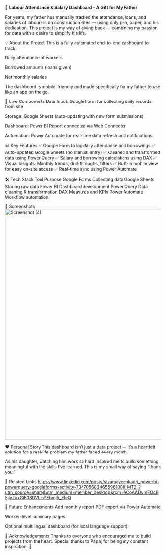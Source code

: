 💼 **Labour Attendance & Salary Dashboard – A Gift for My Father**

For years, my father has manually tracked the attendance, loans, and salaries of labourers on construction sites — using only pen, paper, and his dedication.
This project is my way of giving back — combining my passion for data with a desire to simplify his life.

💡 About the Project
This is a fully automated end-to-end dashboard to track:

Daily attendance of workers

Borrowed amounts (loans given)

Net monthly salaries

The dashboard is mobile-friendly and made specifically for my father to use like an app on the go.

🔗 Live Components
Data Input: Google Form for collecting daily records from site

Storage: Google Sheets (auto-updating with new form submissions)

Dashboard: Power BI Report connected via Web Connector

Automation: Power Automate for real-time data refresh and notifications

📊 Key Features
✅ Google Form to log daily attendance and borrowings
✅ Auto-updated Google Sheets (no manual entry)
✅ Cleaned and transformed data using Power Query
✅ Salary and borrowing calculations using DAX
✅ Visual insights: Monthly trends, drill-throughs, filters
✅ Built-in mobile view for easy on-site access
✅ Real-time sync using Power Automate

🛠️ Tech Stack
Tool	Purpose
Google Forms	Collecting data
Google Sheets	Storing raw data
Power BI	Dashboard development
Power Query	Data cleaning & transformation
DAX	Measures and KPIs
Power Automate	Workflow automation

👀 Screenshots
<img width="1320" height="745" alt="Screenshot (4)" src="https://github.com/user-attachments/assets/c806751a-4d53-4d25-a240-28fc0fa9ce31" />


❤️ Personal Story
This dashboard isn’t just a data project — it’s a heartfelt solution for a real-life problem my father faced every month.

As his daughter, watching him work so hard inspired me to build something meaningful with the skills I’ve learned.
This is my small way of saying “thank you.”



📎 Related Links
https://www.linkedin.com/posts/sizamayeenkadri_powerbi-powerquery-googleforms-activity-7347056834655961088-MT2_?utm_source=share&utm_medium=member_desktop&rcm=ACoAADvmEOcB5jiy2axGiF38DVLmYEbmj5_EIeQ

🚀 Future Enhancements
Add monthly report PDF export via Power Automate

Worker-level summary pages

Optional multilingual dashboard (for local language support)

🙌 Acknowledgements
Thanks to everyone who encouraged me to build projects from the heart.
Special thanks to Papa, for being my constant inspiration. 💙










